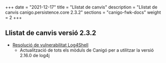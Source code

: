 +++
date        = "2021-12-17"
title       = "Llistat de canvis"
description = "Llistat de canvis canigo.persistence.core 2.3.2"
sections    = "canigo-fwk-docs"
weight		= 2
+++

## Llistat de canvis versió 2.3.2

- [Resolució de vulnerabilitat Log4Shell](/noticies/2021-12-17-CAN-actualitzacio-canigo-3_4_8_3_6_2/)
   - Actualització de tots els mòduls de Canigó per a utilitzar la versió 2.16.0 de log4j
